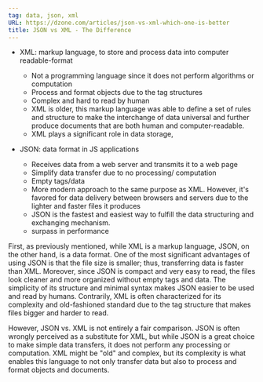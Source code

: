 ```yaml
---
tag: data, json, xml
URL: https://dzone.com/articles/json-vs-xml-which-one-is-better
title: JSON vs XML - The Difference
---
```

- XML: markup language, to store and process data into computer readable-format
	- Not a programming language since it does not perform algorithms or computation
	- Process and format objects due to the tag structures
	- Complex and hard to read by human
	- XML is older, this markup language was able to define a set of rules and structure to make the interchange of data universal and further produce documents that are both human and computer-readable.
	- XML plays a significant role in data storage,

- JSON: data format in JS applications
	- Receives data from a web server and transmits it to a web page
	- Simplify data transfer due to no processing/ computation
	- Empty tags/data
	- More modern approach to the same purpose as XML. However, it's favored for data delivery between browsers and servers due to the lighter and faster files it produces
	- JSON is the fastest and easiest way to fulfill the data structuring and exchanging mechanism.
	- surpass in performance


First, as previously mentioned, while XML is a markup language, JSON, on the other hand, is a data format. One of the most significant advantages of using JSON is that the file size is smaller; thus, transferring data is faster than XML. Moreover, since JSON is compact and very easy to read, the files look cleaner and more organized without empty tags and data. The simplicity of its structure and minimal syntax makes JSON easier to be used and read by humans. Contrarily, XML is often characterized for its complexity and old-fashioned standard due to the tag structure that makes files bigger and harder to read.

However, JSON vs. XML is not entirely a fair comparison. JSON is often wrongly perceived as a substitute for XML, but while JSON is a great choice to make simple data transfers, it does not perform any processing or computation. XML might be "old" and complex, but its complexity is what enables this language to not only transfer data but also to process and format objects and documents.